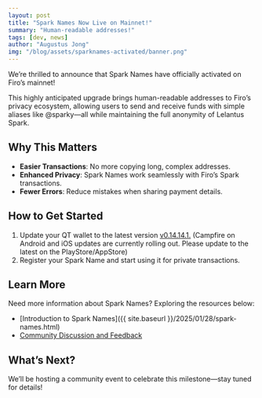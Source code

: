 ```yaml
---
layout: post
title: "Spark Names Now Live on Mainnet!"
summary: "Human-readable addresses!"
tags: [dev, news]
author: "Augustus Jong"
img: "/blog/assets/sparknames-activated/banner.png"
---
```

We’re thrilled to announce that Spark Names have officially activated on Firo’s mainnet! 

This highly anticipated upgrade brings human-readable addresses to Firo’s privacy ecosystem, allowing users to send and receive funds with simple aliases like @sparky—all while maintaining the full anonymity of Lelantus Spark.

## Why This Matters

* **Easier Transactions**: No more copying long, complex addresses.
* **Enhanced Privacy**: Spark Names work seamlessly with Firo’s Spark transactions.
* **Fewer Errors**: Reduce mistakes when sharing payment details.

## How to Get Started

1) Update your QT wallet to the latest version [v0.14.14.1.](https://github.com/firoorg/firo/releases/tag/v0.14.14.1) (Campfire on Android and iOS updates are currently rolling out. Please update to the latest on the PlayStore/AppStore)
2) Register your Spark Name and start using it for private transactions.

## Learn More

Need more information about Spark Names? Exploring the resources below:

* [Introduction to Spark Names]({{ site.baseurl }}/2025/01/28/spark-names.html)
* [Community Discussion and Feedback](https://forum.firo.org/t/new-proposed-feature-spark-names-aliases/3398)

## What’s Next?

We’ll be hosting a community event to celebrate this milestone—stay tuned for details!
